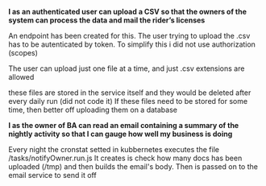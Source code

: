 **I as an authenticated user can upload a CSV so that the owners of the system can
process the data and mail the rider’s licenses**<br>

An endpoint has been created for this. The user trying to upload the .csv has to be autenticated by token. To simplify this
i did not use authorization (scopes)

The user can upload just one file at a time, and just .csv extensions are allowed

these files are stored in the service itself and they would be deleted after every daily run (did not code it)
If these files need to be stored for some time, then better off uploading them on a database



**I as the owner of BA can read an email containing a summary of the nightly activity
so that I can gauge how well my business is doing**<br>

Every night the cronstat setted in kubbernetes executes the file /tasks/notifyOwner.run.js
It creates is check how many docs has been uploaded (/tmp) and then builds the email's body.
Then is passed on to the email service to send it off


